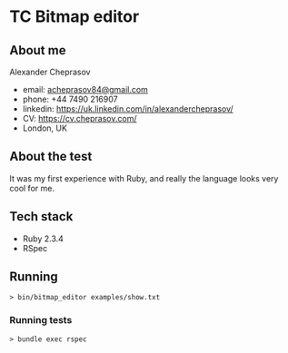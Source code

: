 # TC Bitmap editor

## About me
Alexander Cheprasov
- email: acheprasov84@gmail.com
- phone: +44 7490 216907
- linkedin: https://uk.linkedin.com/in/alexandercheprasov/
- CV: https://cv.cheprasov.com/
- London, UK

## About the test

It was my first experience with Ruby, and really the language looks very cool for me.

## Tech stack

- Ruby 2.3.4
- RSpec

## Running

`> bin/bitmap_editor examples/show.txt`

### Running tests

`> bundle exec rspec`
